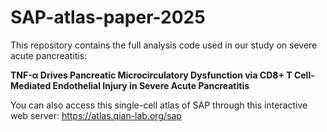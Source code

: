 # SAP-atlas-paper-2025
This repository contains the full analysis code used in our study on severe acute pancreatitis: 

**TNF-α Drives Pancreatic Microcirculatory Dysfunction via CD8+ T Cell-Mediated Endothelial Injury in Severe Acute Pancreatitis**


You can also access this single-cell atlas of SAP through this interactive web server: https://atlas.qian-lab.org/sap
